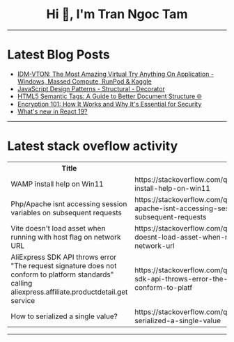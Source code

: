 <h1 align="center">Hi 👋, I'm Tran Ngoc Tam</h1>

---

# Latest Blog Posts 
<!-- BLOG-POST-LIST:START -->
- [IDM-VTON: The Most Amazing Virtual Try Anything On Application - Windows, Massed Compute, RunPod &amp; Kaggle](https://dev.to/furkangozukara/idm-vton-the-most-amazing-virtual-try-anything-on-application-windows-massed-compute-runpod-kaggle-4edf)
- [JavaScript Design Patterns - Structural - Decorator](https://dev.to/nhannguyendevjs/javascript-design-patterns-structural-decorator-5eed)
- [HTML5 Semantic Tags: A Guide to Better Document Structure 🌐](https://dev.to/ayoubkhan558/html5-semantic-tags-a-guide-to-better-document-structure-25p)
- [Encryption 101: How It Works and Why It&#39;s Essential for Security](https://dev.to/me_priya/encryption-101-how-it-works-and-why-its-essential-for-security-36kf)
- [What&#39;s new in React 19?](https://dev.to/respect17/whats-new-in-react-19-1od9)
<!-- BLOG-POST-LIST:END -->

---

# Latest stack oveflow activity
<table>
  <tr><th>Title</th><th>Link</th></tr>
  <!-- STACKOVERFLOW:START --><tr><td>WAMP install help on Win11</td><td>https://stackoverflow.com/questions/78422343/wamp-install-help-on-win11</td></tr><tr><td>Php/Apache isnt accessing session variables on subsequent requests</td><td>https://stackoverflow.com/questions/78422181/php-apache-isnt-accessing-session-variables-on-subsequent-requests</td></tr><tr><td>Vite doesn&#39;t load asset when running with host flag on network URL</td><td>https://stackoverflow.com/questions/78422171/vite-doesnt-load-asset-when-running-with-host-flag-on-network-url</td></tr><tr><td>AliExpress SDK API throws error &quot;The request signature does not conform to platform standards&quot; calling aliexpress.affiliate.productdetail.get service</td><td>https://stackoverflow.com/questions/78422138/aliexpress-sdk-api-throws-error-the-request-signature-does-not-conform-to-platf</td></tr><tr><td>How to serialized a single value?</td><td>https://stackoverflow.com/questions/78422110/how-to-serialized-a-single-value</td></tr><!-- STACKOVERFLOW:END -->
</table>

---


